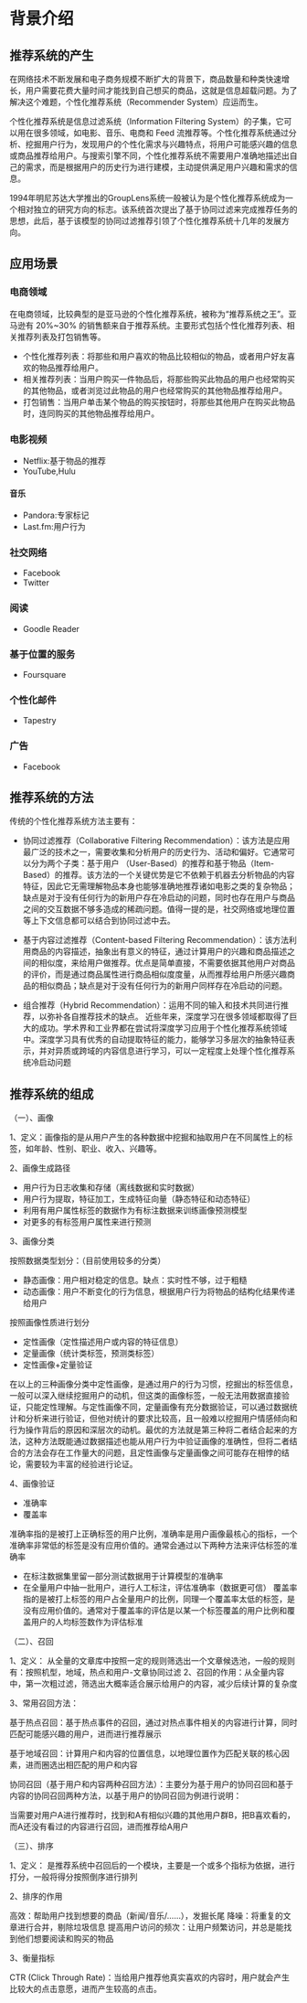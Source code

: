 # 背景介绍

## 推荐系统的产生
在网络技术不断发展和电子商务规模不断扩大的背景下，商品数量和种类快速增长，用户需要花费大量时间才能找到自己想买的商品，这就是信息超载问题。为了解决这个难题，个性化推荐系统（Recommender System）应运而生。

个性化推荐系统是信息过滤系统（Information Filtering System）的子集，它可以用在很多领域，如电影、音乐、电商和 Feed 流推荐等。个性化推荐系统通过分析、挖掘用户行为，发现用户的个性化需求与兴趣特点，将用户可能感兴趣的信息或商品推荐给用户。与搜索引擎不同，个性化推荐系统不需要用户准确地描述出自己的需求，而是根据用户的历史行为进行建模，主动提供满足用户兴趣和需求的信息。

1994年明尼苏达大学推出的GroupLens系统一般被认为是个性化推荐系统成为一个相对独立的研究方向的标志。该系统首次提出了基于协同过滤来完成推荐任务的思想，此后，基于该模型的协同过滤推荐引领了个性化推荐系统十几年的发展方向。

## 应用场景

### 电商领域

在电商领域，比较典型的是亚马逊的个性化推荐系统，被称为“推荐系统之王”。亚马逊有 20%~30% 的销售额来自于推荐系统。主要形式包括个性化推荐列表、相关推荐列表及打包销售等。

+  个性化推荐列表：将那些和用户喜欢的物品比较相似的物品，或者用户好友喜欢的物品推荐给用户。
+  相关推荐列表：当用户购买一件物品后，将那些购买此物品的用户也经常购买的其他物品，或者浏览过此物品的用户也经常购买的其他物品推荐给用户。
+  打包销售：当用户单击某个物品的购买按钮时，将那些其他用户在购买此物品时，连同购买的其他物品推荐给用户。


### 电影视频
+ Netflix:基于物品的推荐
+ YouTube,Hulu

#### 音乐
+ Pandora:专家标记
+ Last.fm:用户行为

### 社交网络
+ Facebook
+ Twitter

### 阅读
+ Goodle Reader

### 基于位置的服务
+ Foursquare

### 个性化邮件
+ Tapestry

### 广告
+ Facebook


## 推荐系统的方法

传统的个性化推荐系统方法主要有：

+ 协同过滤推荐（Collaborative Filtering Recommendation）：该方法是应用最广泛的技术之一，需要收集和分析用户的历史行为、活动和偏好。它通常可以分为两个子类：基于用户 （User-Based）的推荐和基于物品（Item-Based）的推荐。该方法的一个关键优势是它不依赖于机器去分析物品的内容特征，因此它无需理解物品本身也能够准确地推荐诸如电影之类的复杂物品；缺点是对于没有任何行为的新用户存在冷启动的问题，同时也存在用户与商品之间的交互数据不够多造成的稀疏问题。值得一提的是，社交网络或地理位置等上下文信息都可以结合到协同过滤中去。

+ 基于内容过滤推荐（Content-based Filtering Recommendation）：该方法利用商品的内容描述，抽象出有意义的特征，通过计算用户的兴趣和商品描述之间的相似度，来给用户做推荐。优点是简单直接，不需要依据其他用户对商品的评价，而是通过商品属性进行商品相似度度量，从而推荐给用户所感兴趣商品的相似商品；缺点是对于没有任何行为的新用户同样存在冷启动的问题。

+ 组合推荐（Hybrid Recommendation）：运用不同的输入和技术共同进行推荐，以弥补各自推荐技术的缺点。
近些年来，深度学习在很多领域都取得了巨大的成功。学术界和工业界都在尝试将深度学习应用于个性化推荐系统领域中。深度学习具有优秀的自动提取特征的能力，能够学习多层次的抽象特征表示，并对异质或跨域的内容信息进行学习，可以一定程度上处理个性化推荐系统冷启动问题

## 推荐系统的组成

（一）、画像

1、定义：画像指的是从用户产生的各种数据中挖掘和抽取用户在不同属性上的标签，如年龄、性别、职业、收入、兴趣等。

2、画像生成路径

+ 用户行为日志收集和存储（离线数据和实时数据）
+ 用户行为提取，特征加工，生成特征向量（静态特征和动态特征）
+ 利用有用户属性标签的数据作为有标注数据来训练画像预测模型
+ 对更多的有标签用户属性来进行预测

3、画像分类

按照数据类型划分：（目前使用较多的分类）

+ 静态画像：用户相对稳定的信息。缺点：实时性不够，过于粗糙
+ 动态画像：用户不断变化的行为信息，根据用户行为将物品的结构化结果传递给用户

按照画像性质进行划分

+ 定性画像（定性描述用户或内容的特征信息）
+ 定量画像（统计类标签，预测类标签）
+ 定性画像+定量验证

在以上的三种画像分类中定性画像，是通过用户的行为习惯，挖掘出的标签信息，一般可以深入继续挖掘用户的动机，但这类的画像标签，一般无法用数据直接验证，只能定性理解。与定性画像不同，定量画像有充分数据验证，可以通过数据统计和分析来进行验证，但他对统计的要求比较高，且一般难以挖掘用户情感倾向和行为操作背后的原因和深层次的动机。最优的方法就是第三种将二者结合起来的方法，这种方法既能通过数据描述也能从用户行为中验证画像的准确性，但将二者结合的方法会存在工作量大的问题，且定性画像与定量画像之间可能存在相悖的结论，需要较为丰富的经验进行论证。

4、画像验证

+ 准确率
+ 覆盖率

准确率指的是被打上正确标签的用户比例，准确率是用户画像最核心的指标，一个准确率非常低的标签是没有应用价值的。通常会通过以下两种方法来评估标签的准确率

+ 在标注数据集里留一部分测试数据用于计算模型的准确率
+ 在全量用户中抽一批用户，进行人工标注，评估准确率（数据更可信）
覆盖率指的是被打上标签的用户占全量用户的比例，同理一个覆盖率太低的标签，是没有应用价值的。通常对于覆盖率的评估是以某一个标签覆盖的用户比例和覆盖用户的人均标签数作为评估标准

（二）、召回

1、定义： 从全量的文章库中按照一定的规则筛选出一个文章候选池，一般的规则有：按照机型，地域，热点和用户-文章协同过滤
2、召回的作用：从全量内容中，第一次粗过滤，筛选出大概率适合展示给用户的内容，减少后续计算的复杂度

3、常用召回方法：

基于热点召回：基于热点事件的召回，通过对热点事件相关的内容进行计算，同时匹配可能感兴趣的用户，进而进行推荐展示

基于地域召回：计算用户和内容的位置信息，以地理位置作为匹配关联的核心因素，进而圈选出相匹配的用户和内容

协同召回（基于用户和内容两种召回方法）：主要分为基于用户的协同召回和基于内容的协同召回两种方法，以基于用户的协同召回为例进行说明：

当需要对用户A进行推荐时，找到和A有相似兴趣的其他用户群B，把B喜欢看的，而A还没有看过的内容进行召回，进而推荐给A用户

（三）、排序

1、定义： 是推荐系统中召回后的一个模块，主要是一个或多个指标为依据，进行打分，一般将得分按照倒序进行排列

2、排序的作用

高效：帮助用户找到想要的商品（新闻/音乐/……），发掘长尾
降噪：将重复的文章进行合并，剔除垃圾信息
提高用户访问的频次：让用户频繁访问，并总是能找到他们想要阅读和购买的物品

3、衡量指标

CTR (Click Through Rate)：当给用户推荐他真实喜欢的内容时，用户就会产生比较大的点击意愿，进而产生较高的点击。

